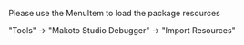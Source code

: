 ﻿Please use the MenuItem to load the package resources

"Tools" -> "Makoto Studio Debugger" -> "Import Resources"